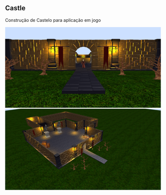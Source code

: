 <!DOCTYPE html>
<html>
    <head>
        <title>Castle</title>
    </head>
    <body>
        <h2>Castle</h2>
        <p>Construção de Castelo para aplicação em jogo</p>
        <img src="Castle 1.png">
        <img src="Castle 2.png">
    </body>
</html>